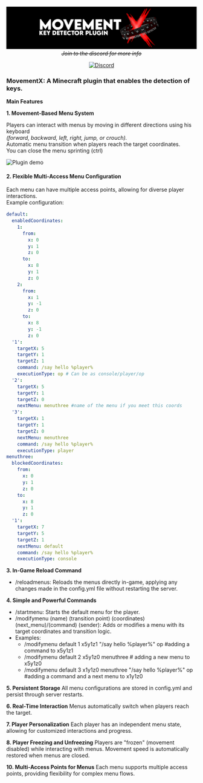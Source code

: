 <div align="center">  
  
![Bannero](./bannersgithub.gif)
<del>*Join to the discord for more info*</del>

[![Discord](https://img.shields.io/badge/Discord-%235865F2.svg?style=for-the-badge&logo=discord&logoColor=white)]([https://discord.com/invite/rePyFESDbk](https://discord.com/invite/JCjwNgZgsp))
</div> 

### **MovementX: A Minecraft plugin that enables the detection of keys.**


 **Main Features**

**1. Movement-Based Menu System**  

 Players can interact with menus by moving in different directions using his keyboard <br>
 *(forward, backward, left, right, jump, or crouch).* <br>
 Automatic menu transition when players reach the target coordinates.  
 You can close the menu sprinting (ctrl)

   
![Plugin demo](./plugindemo.gif)

#### **2. Flexible Multi-Access Menu Configuration**  
 Each menu can have multiple access points, allowing for diverse player interactions.  
 Example configuration:  
```yaml
default:
  enabledCoordinates:
    1:
      from:
        x: 0
        y: 1
        z: 0
      to:
        x: 8
        y: 1
        z: 0
    2:
      from:
        x: 1
        y: -1
        z: 0
      to:
        x: 8
        y: -1
        z: 0
  '1':
    targetX: 5
    targetY: 1
    targetZ: 1
    command: /say hello %player%
    executionType: op # Can be as console/player/op
  '2':
    targetX: 5
    targetY: 1
    targetZ: 0
    nextMenu: menuthree #name of the menu if you meet this coords
  '3':
    targetX: 1
    targetY: 1
    targetZ: 0
    nextMenu: menuthree
    command: /say hello %player%
    executionType: player
menuthree:
  blockedCoordinates:
    from:
      x: 0
      y: 1
      z: 0
    to:
      x: 8
      y: 1
      z: 0
  '1':
    targetX: 7
    targetY: 5
    targetZ: 1
    nextMenu: default
    command: /say hello %player%
    executionType: console
```
**3. In-Game Reload Command**
- /reloadmenus: Reloads the menus directly in-game, applying any changes made in the config.yml file without restarting the server.

**4. Simple and Powerful Commands**
- /startmenu: Starts the default menu for the player.
- /modifymenu (name) (transition point) (coordinates) (next_menu)/(command) (sender): Adds or modifies a menu with its target coordinates and transition logic.
- Examples:
  - /modifymenu default 1 x5y1z1 "/say hello %player%" op #adding a command to x5y1z1
  - /modifymenu default 2 x5y1z0 menuthree # adding a new menu to x5y1z0
  - /modifymenu default 3 x1y1z0 menuthree "/say hello %player%" op #adding a command and a next menu to x1y1z0

**5. Persistent Storage**
All menu configurations are stored in config.yml and persist through server restarts.

**6. Real-Time Interaction**
Menus automatically switch when players reach the target.

**7. Player Personalization**
Each player has an independent menu state, allowing for customized interactions and progress.

**8. Player Freezing and Unfreezing**
Players are "frozen" (movement disabled) while interacting with menus.
Movement speed is automatically restored when menus are closed.

**10. Multi-Access Points for Menus**
Each menu supports multiple access points, providing flexibility for complex menu flows.
